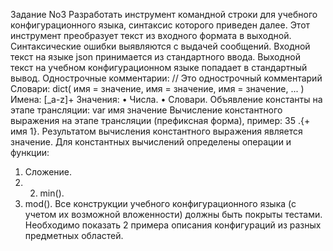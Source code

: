 Задание No3
Разработать инструмент командной строки для учебного конфигурационного языка, синтаксис которого приведен далее. Этот инструмент преобразует текст из входного формата в выходной. Синтаксические ошибки выявляются с выдачей сообщений.
Входной текст на языке json принимается из стандартного ввода. Выходной текст на учебном конфигурационном языке попадает в стандартный вывод.
Однострочные комментарии:
// Это однострочный комментарий
Словари:
dict(
  имя = значение,
  имя = значение,
  имя = значение,
  ...
)
Имена:
[_a-z]+
Значения:
• Числа.
• Словари.
Объявление константы на этапе трансляции:
var имя значение
Вычисление константного выражения на этапе трансляции (префиксная форма), пример:
35
.{+ имя 1}.
Результатом вычисления константного выражения является значение.
Для константных вычислений определены операции и функции:
1. Сложение.
2. 2. min().
3. mod().
Все конструкции учебного конфигурационного языка (с учетом их возможной вложенности) должны быть покрыты тестами. Необходимо показать 2 примера описания конфигураций из разных предметных областей.

